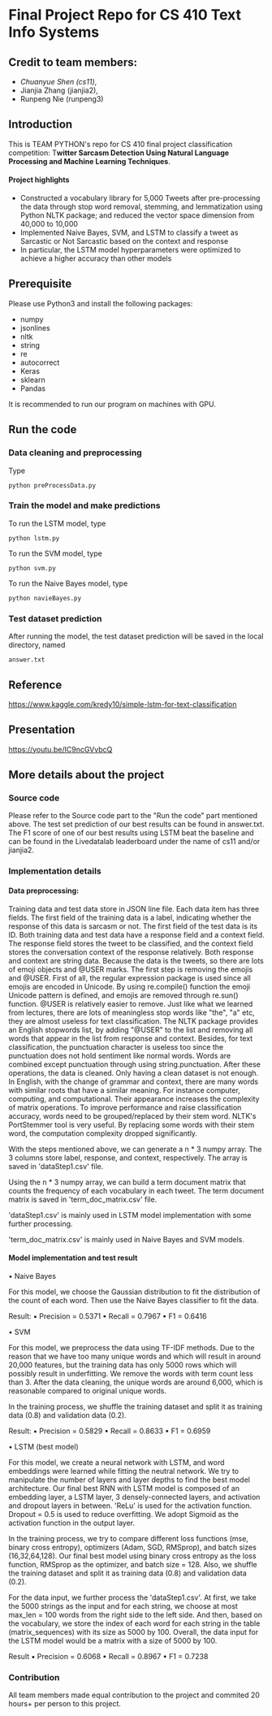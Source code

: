 # Final Project Repo for CS 410 Text Info Systems
## Credit to team members:
- _Chuanyue Shen (cs11)_,
- Jianjia Zhang (jianjia2),
- Runpeng Nie (runpeng3)


## Introduction

This is TEAM PYTHON's repo for CS 410 final project classification competition: T**witter Sarcasm Detection Using Natural Language Processing and Machine Learning Techniques**. 

#### Project highlights
- Constructed a vocabulary library for 5,000 Tweets after pre-processing the data through stop word removal, stemming, and lemmatization using Python NLTK package; and reduced the vector space dimension from 40,000 to 10,000
- Implemented Naive Bayes, SVM, and LSTM to classify a tweet as Sarcastic or Not Sarcastic based on the context and response
- In particular, the LSTM model hyperparameters were optimized to achieve a higher accuracy than other models

## Prerequisite

Please use Python3 and install the following packages:  

- numpy
- jsonlines
- nltk
- string
- re
- autocorrect
- Keras
- sklearn
- Pandas


It is recommended to run our program on machines with GPU. 

## Run the code

### Data cleaning and preprocessing

Type

`python preProcessData.py`

### Train the model and make predictions

To run the LSTM model, type

`python lstm.py`

To run the SVM model, type

`python svm.py`

To run the Naive Bayes model, type  

`python navieBayes.py`

### Test dataset prediction

After running the model, the test dataset prediction will be saved in the local directory, named

`answer.txt`

## Reference
https://www.kaggle.com/kredy10/simple-lstm-for-text-classification

## Presentation
https://youtu.be/IC9ncGVvbcQ


## More details about the project

### Source code

Please refer to the Source code part to the "Run the code" part mentioned above. The test set prediction of our best results can be found in answer.txt. The F1 score of one of our best results using LSTM beat the baseline and can be found in the Livedatalab leaderboard under the name of cs11 and/or jianjia2.

### Implementation details

#### Data preprocessing:
Training data and test data store in JSON line file. Each data item has three fields. The first field of the training data is a label, indicating whether the response of this data is sarcasm or not. The first field of the test data is its ID. Both training data and test data have a response field and a context field. The response field stores the tweet to be classified, and the context field stores the conversation context of the response relatively.
Both response and context are string data. Because the data is the tweets, so there are lots of emoji objects and @USER marks. The first step is removing the emojis and @USER. First of all, the regular expression package is used since all emojis are encoded in Unicode. By using re.compile() function the emoji Unicode pattern is defined, and emojis are removed through re.sun() function.
@USER is relatively easier to remove. Just like what we learned from lectures, there are lots of meaningless stop words like "the", "a" etc, they are almost useless for text classification. The NLTK package provides an English stopwords list, by adding "@USER" to the list and removing all words that appear in the list from response and context. Besides, for text classification, the punctuation character is useless too since the punctuation does not hold sentiment like normal words. Words are combined except punctuation through using string.punctuation. After these operations, the data is cleaned.
Only having a clean dataset is not enough. In English, with the change of grammar and context, there are many words with similar roots that have a similar meaning. For instance computer, computing, and computational. Their appearance increases the complexity of matrix operations. To improve performance and raise classification accuracy, words need to be grouped/replaced by their stem word. NLTK's PortStemmer tool is very useful. By replacing some words with their stem word, the computation complexity dropped significantly.

With the steps mentioned above, we can generate a n * 3 numpy array. The 3 columns store label, response, and context, respectively. The array is saved in 'dataStep1.csv' file.

Using the n * 3 numpy array, we can build a term document matrix that counts the frequency of each vocabulary in each tweet. The term document matrix is saved in 'term_doc_matrix.csv' file.

'dataStep1.csv' is mainly used in LSTM model implementation with some further processing.

'term_doc_matrix.csv' is mainly used in Naive Bayes and SVM models.

#### Model implementation and test result
• Naive Bayes

For this model, we choose the Gaussian distribution to fit the distribution of the count of each word. Then use the Naive Bayes classifier to fit the data. 

Result:
▪ Precision = 0.5371
▪ Recall = 0.7967
▪ F1 = 0.6416

• SVM

For this model, we preprocess the data using TF-IDF methods. Due to the reason that we have too many unique words and which will result in around 20,000 features, but the training data has only 5000 rows which will possibly result in underfitting. We remove the words with term count less than 3. After the data cleaning, the unique words are around 6,000, which is reasonable compared to original unique words. 

In the training process, we shuffle the training dataset and split it as training data (0.8) and validation data (0.2). 

Result:
▪ Precision = 0.5829
▪ Recall = 0.8633
▪ F1 = 0.6959

• LSTM (best model)

For this model, we create a neural network with LSTM, and word embeddings were learned while fitting the neutral network. We try to manipulate the number of layers and layer depths to find the best model architecture. Our final best RNN with LSTM model is composed of an embedding layer, a LSTM layer, 3 densely-connected layers, and activation and dropout layers in between. 'ReLu' is used for the activation function. Dropout = 0.5 is used to reduce overfitting. We adopt Sigmoid as the activation function in the output layer. 

In the training process, we try to compare different loss functions (mse, binary cross entropy), optimizers (Adam, SGD, RMSprop), and batch sizes (16,32,64,128). Our final best model using binary cross entropy as the loss function, RMSprop as the optimizer, and batch size = 128. Also, we shuffle the training dataset and split it as training data (0.8) and validation data (0.2).

For the data input, we further process the 'dataStep1.csv'. At first, we take the 5000 strings as the input and for each string, we choose at most max_len = 100 words from the right side to the left side. And then, based on the vocabulary, we store the index of each word for each string in the table (matrix_sequences) with its size as 5000 by 100. Overall, the data input for the LSTM model would be a matrix with a size of 5000 by 100.

Result
▪ Precision = 0.6068
▪ Recall = 0.8967
▪ F1 = 0.7238

### Contribution

All team members made equal contribution to the project and commited 20 hours+ per person to this project.
